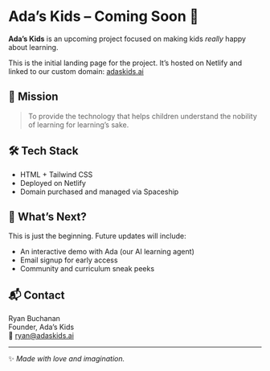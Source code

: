 # Ada’s Kids – Coming Soon 🚀

**Ada’s Kids** is an upcoming project focused on making kids *really* happy about learning.

This is the initial landing page for the project. It’s hosted on Netlify and linked to our custom domain: [adaskids.ai](http://adaskids.ai)

## 🌟 Mission

> To provide the technology that helps children understand the nobility of learning for learning’s sake.

## 🛠️ Tech Stack

- HTML + Tailwind CSS
- Deployed on Netlify
- Domain purchased and managed via Spaceship

## 🧠 What’s Next?

This is just the beginning. Future updates will include:
- An interactive demo with Ada (our AI learning agent)
- Email signup for early access
- Community and curriculum sneak peeks

## 📬 Contact

Ryan Buchanan  
Founder, Ada’s Kids  
📧 [ryan@adaskids.ai](mailto:ryan@adaskids.ai)

---
✨ *Made with love and imagination.*  

